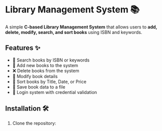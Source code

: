 # Library Management System 📚
A simple **C-based Library Management System** that allows users to **add, delete, modify, search, and sort books** using ISBN and keywords.

## Features ✨
- 📖 Search books by ISBN or keywords
- 📝 Add new books to the system
- ❌ Delete books from the system
- 🔄 Modify book details
- 📑 Sort books by Title, Date, or Price
- 💾 Save book data to a file
- 🔐 Login system with credential validation

## Installation 🛠
1. Clone the repository:
